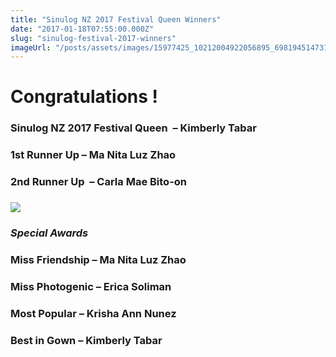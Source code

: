 ```yaml
---
title: "Sinulog NZ 2017 Festival Queen Winners"
date: "2017-01-18T07:55:00.000Z"
slug: "sinulog-festival-2017-winners"
imageUrl: "/posts/assets/images/15977425_10212004922056895_698194514731377823_n.jpg"
---
```


Congratulations !
=================

### Sinulog NZ 2017 Festival Queen  – Kimberly Tabar

### 1st Runner Up – Ma Nita Luz Zhao

### 2nd Runner Up  – Carla Mae Bito-on

### ![](https://i0.wp.com/santonino-nz.org/wp-content/uploads/2017/01/15977425_10212004922056895_698194514731377823_n.jpg?resize=480%2C240)

### _Special Awards_

### Miss Friendship – Ma Nita Luz Zhao

### Miss Photogenic – Erica Soliman

### Most Popular – Krisha Ann Nunez

### Best in Gown – Kimberly Tabar